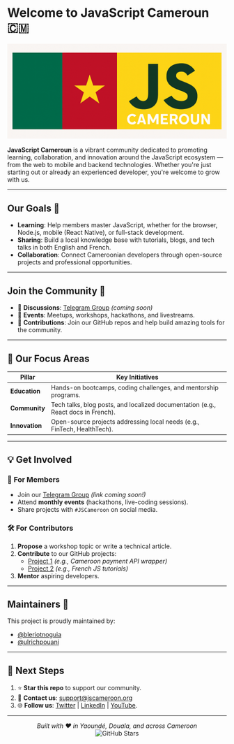 # Welcome to JavaScript Cameroun 🇨🇲

![JS Cameroun Logo](./banner-js-cm.png)

**JavaScript Cameroun** is a vibrant community dedicated to promoting learning, collaboration, and innovation around the JavaScript ecosystem — from the web to mobile and backend technologies. Whether you're just starting out or already an experienced developer, you're welcome to grow with us.

---

## Our Goals 🎯

- **Learning**: Help members master JavaScript, whether for the browser, Node.js, mobile (React Native), or full-stack development.
- **Sharing**: Build a local knowledge base with tutorials, blogs, and tech talks in both English and French.
- **Collaboration**: Connect Cameroonian developers through open-source projects and professional opportunities.

---

## Join the Community 🚀

- 💬 **Discussions**: [Telegram Group](#) *(coming soon)*
- 📅 **Events**: Meetups, workshops, hackathons, and livestreams.
- 👥 **Contributions**: Join our GitHub repos and help build amazing tools for the community.

---

## **🎯 Our Focus Areas**  

| Pillar          | Key Initiatives                                                                 |
|-----------------|---------------------------------------------------------------------------------|
| **Education**   | Hands-on bootcamps, coding challenges, and mentorship programs.                |
| **Community**   | Tech talks, blog posts, and localized documentation (e.g., React docs in French). |
| **Innovation**  | Open-source projects addressing local needs (e.g., FinTech, HealthTech).        |

---

## **💡 Get Involved**  

### 👥 **For Members**  
- Join our [Telegram Group](#) *(link coming soon!)*  
- Attend **monthly events** (hackathons, live-coding sessions).  
- Share projects with `#JSCameroon` on social media.  

### 🛠 **For Contributors**  
1. **Propose** a workshop topic or write a technical article.  
2. **Contribute** to our GitHub projects:  
   - [Project 1](#) *(e.g., Cameroon payment API wrapper)*  
   - [Project 2](#) *(e.g., French JS tutorials)*  
3. **Mentor** aspiring developers.  

---

## Maintainers 🤝

This project is proudly maintained by:

- [@bleriotnoguia](https://github.com/bleriotnoguia)
- [@ulrichpouani](https://github.com/ulrichpouani)  

---

## **📌 Next Steps**  
1. ⭐ **Star this repo** to support our community.  
2. 📩 **Contact us**: support@jscameroon.org 
3. 🌐 **Follow us**: [Twitter](#) | [LinkedIn](#) | [YouTube](#).  

---

<p align="center">
  <em>Built with ❤️ in Yaoundé, Douala, and across Cameroon</em>  
  <br>
  <img src="https://img.shields.io/github/stars/jscameroon/community?style=social" alt="GitHub Stars">
</p>
